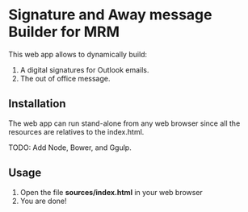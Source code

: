 # Signature and Away message Builder for MRM

This web app allows to dynamically build:

1. A digital signatures for Outlook emails.  
2. The out of office message.  


## Installation

The web app can run stand-alone from any web browser since all the resources are relatives to the index.html.


TODO: Add Node, Bower, and Ggulp.


## Usage

1. Open the file **sources/index.html** in your web browser
2. You are done!


